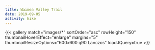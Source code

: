```yaml
---
title: Waimea Valley Trail
date: 2019-09-05
activity: hike
---
```


{{< gallery match="images/*" sortOrder="asc" rowHeight="150" thumbnailHoverEffect="enlarge" margins="5" thumbnailResizeOptions="600x600 q90 Lanczos" loadJQuery=true >}}
